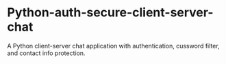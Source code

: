 # Python-auth-secure-client-server-chat
A Python client-server chat application with authentication, cussword filter, and contact info protection.
